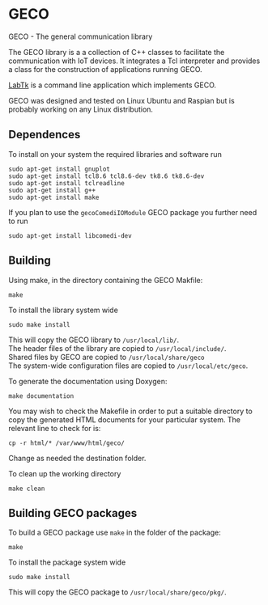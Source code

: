 # GECO
GECO - The general communication library

The GECO library is a a collection of C++ classes to facilitate the communication with IoT devices. It integrates a Tcl interpreter and provides a class for the construction of applications running GECO.

[LabTk](https://github.com/EGE-Group-Concordia-University/labtk) is a command line application which implements GECO.

GECO was designed and tested on Linux Ubuntu and Raspian but is probably working on any Linux distribution.

## Dependences
To install on your system the required libraries and software run
```
sudo apt-get install gnuplot
sudo apt-get install tcl8.6 tcl8.6-dev tk8.6 tk8.6-dev
sudo apt-get install tclreadline
sudo apt-get install g++
sudo apt-get install make
```
If you plan to use the ```gecoComediIOModule``` GECO package you further need to run
```
sudo apt-get install libcomedi-dev
```

## Building

Using make, in the directory containing the GECO Makfile:
```
make
```
To install the library system wide
```
sudo make install
```
This will copy the GECO library to ```/usr/local/lib/```.<br>
The header files of the library are copied to ```/usr/local/include/```.<br>
Shared files by GECO are copied to ```/usr/local/share/geco```<br>
The system-wide configuration files are copied to ```/usr/local/etc/geco```.

To generate the documentation using Doxygen:
```
make documentation
```
You may wish to check the Makefile in order to put a suitable directory to copy the generated HTML documents for your particular system.
The relevant line to check for is:
```
cp -r html/* /var/www/html/geco/
```
Change as needed the destination folder.

To clean up the working directory
```
make clean
```

## Building GECO packages
To build a GECO package use ```make``` in the folder of the package:
```
make
```
To install the package system wide
```
sudo make install
```
This will copy the GECO package to ```/usr/local/share/geco/pkg/```.
